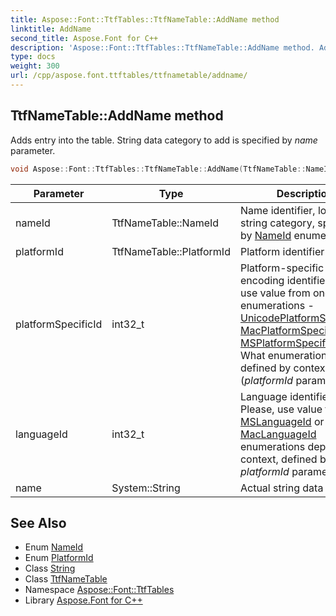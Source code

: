 ```yaml
---
title: Aspose::Font::TtfTables::TtfNameTable::AddName method
linktitle: AddName
second_title: Aspose.Font for C++
description: 'Aspose::Font::TtfTables::TtfNameTable::AddName method. Adds entry into the table. String data category to add is specified by name  parameter in C++.'
type: docs
weight: 300
url: /cpp/aspose.font.ttftables/ttfnametable/addname/
---
```

## TtfNameTable::AddName method


Adds entry into the table. String data category to add is specified by *name*  parameter.

```cpp
void Aspose::Font::TtfTables::TtfNameTable::AddName(TtfNameTable::NameId nameId, TtfNameTable::PlatformId platformId, int32_t platformSpecificId, int32_t languageId, System::String name)
```


| Parameter | Type | Description |
| --- | --- | --- |
| nameId | TtfNameTable::NameId | Name identifier, logical string category, specified by [NameId](../nameid/) enumeration |
| platformId | TtfNameTable::PlatformId | Platform identifier |
| platformSpecificId | int32_t | Platform-specific encoding identifier. Please, use value from one of such enumerations - [UnicodePlatformSpecificId](../unicodeplatformspecificid/), [MacPlatformSpecificId](../macplatformspecificid/), [MSPlatformSpecificId](../msplatformspecificid/). What enumeration to use is defined by context (*platformId*  parameter) |
| languageId | int32_t | Language identifier. Please, use value from [MSLanguageId](../mslanguageid/) or [MacLanguageId](../maclanguageid/) enumerations depend from context, defined by *platformId*  parameter. |
| name | System::String | Actual string data |

## See Also

* Enum [NameId](../nameid/)
* Enum [PlatformId](../platformid/)
* Class [String](../../../system/string/)
* Class [TtfNameTable](../)
* Namespace [Aspose::Font::TtfTables](../../)
* Library [Aspose.Font for C++](../../../)
